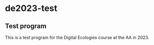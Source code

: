 # de2023-test

## Test program

This is a test program for the Digital Ecologies course at the AA in 2023.


